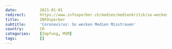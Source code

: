 ```yaml
---
date:          2021-01-01
redirect:      https://www.infosperber.ch/medien/medienkritik/so-wecken-medien-misstrauen/
title:         INFOsperber
subtitle:      'Coronavirus: So wecken Medien Misstrauen'
country:       CH
categories:    [Impfung, MSM]
tags:          []
---
```

